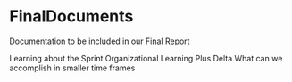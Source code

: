 FinalDocuments
==============

Documentation to be included in our Final Report 


Learning about the Sprint
Organizational Learning
    Plus Delta
    What can we accomplish in smaller time frames

